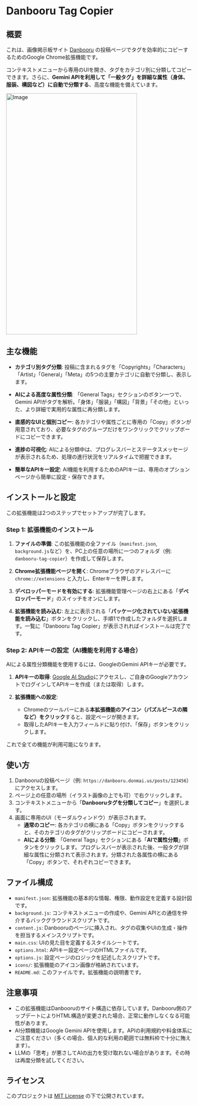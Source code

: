 # Danbooru Tag Copier

## 概要

これは、画像掲示板サイト [Danbooru](https://danbooru.donmai.us/) の投稿ページでタグを効率的にコピーするためのGoogle Chrome拡張機能です。

コンテキストメニューから専用のUIを開き、タグをカテゴリ別に分類してコピーできます。さらに、**Gemini APIを利用して「一般タグ」を詳細な属性（身体、服装、構図など）に自動で分類する**、高度な機能を備えています。


<img width="354" height="650" alt="Image" src="https://github.com/user-attachments/assets/833952b3-eeed-4aef-95fb-d4643b3294ec" />


## 主な機能

- **カテゴリ別タグ分類**:
  投稿に含まれるタグを「Copyrights」「Characters」「Artist」「General」「Meta」の5つの主要カテゴリに自動で分類し、表示します。

- **AIによる高度な属性分類**:
  「General Tags」セクションのボタン一つで、Gemini APIがタグを解析。「身体」「服装」「構図」「背景」「その他」といった、より詳細で実用的な属性に再分類します。

- **直感的なUIと個別コピー**:
  各カテゴリや属性ごとに専用の「Copy」ボタンが用意されており、必要なタグのグループだけをワンクリックでクリップボードにコピーできます。

- **進捗の可視化**:
  AIによる分類中は、プログレスバーとステータスメッセージが表示されるため、処理の進行状況をリアルタイムで把握できます。

- **簡単なAPIキー設定**:
  AI機能を利用するためのAPIキーは、専用のオプションページから簡単に設定・保存できます。

## インストールと設定

この拡張機能は2つのステップでセットアップが完了します。

### Step 1: 拡張機能のインストール

1.  **ファイルの準備**:
    この拡張機能の全ファイル（`manifest.json`, `background.js`など）を、PC上の任意の場所に一つのフォルダ（例: `danbooru-tag-copier`）を作成して保存します。

2.  **Chrome拡張機能ページを開く**:
    Chromeブラウザのアドレスバーに `chrome://extensions` と入力し、Enterキーを押します。

3.  **デベロッパーモードを有効にする**:
    拡張機能管理ページの右上にある「**デベロッパーモード**」のスイッチをオンにします。

4.  **拡張機能を読み込む**:
    左上に表示される「**パッケージ化されていない拡張機能を読み込む**」ボタンをクリックし、手順1で作成したフォルダを選択します。一覧に「Danbooru Tag Copier」が表示されればインストールは完了です。

### Step 2: APIキーの設定（AI機能を利用する場合）

AIによる属性分類機能を使用するには、GoogleのGemini APIキーが必要です。

1.  **APIキーの取得**:
    [Google AI Studio](https://aistudio.google.com/app/apikey)にアクセスし、ご自身のGoogleアカウントでログインしてAPIキーを作成（または取得）します。

2.  **拡張機能への設定**:
    -   Chromeのツールバーにある**本拡張機能のアイコン（パズルピースの隣など）をクリック**すると、設定ページが開きます。
    -   取得したAPIキーを入力フィールドに貼り付け、「保存」ボタンをクリックします。

これで全ての機能が利用可能になります。

## 使い方

1.  Danbooruの投稿ページ（例: `https://danbooru.donmai.us/posts/123456`）にアクセスします。
2.  ページ上の任意の場所（イラスト画像の上でも可）で右クリックします。
3.  コンテキストメニューから「**Danbooruタグを分類してコピー**」を選択します。
4.  画面に専用のUI（モーダルウィンドウ）が表示されます。
    -   **通常のコピー**: 各カテゴリの横にある「Copy」ボタンをクリックすると、そのカテゴリのタグがクリップボードにコピーされます。
    -   **AIによる分類**: 「General Tags」セクションにある「**AIで属性分類**」ボタンをクリックします。プログレスバーが表示された後、一般タグが詳細な属性に分類されて表示されます。分類された各属性の横にある「Copy」ボタンで、それぞれコピーできます。

## ファイル構成

-   `manifest.json`: 拡張機能の基本的な情報、権限、動作設定を定義する設計図です。
-   `background.js`: コンテキストメニューの作成や、Gemini APIとの通信を仲介するバックグラウンドスクリプトです。
-   `content.js`: Danbooruのページに挿入され、タグの収集やUIの生成・操作を担当するメインスクリプトです。
-   `main.css`: UIの見た目を定義するスタイルシートです。
-   `options.html`: APIキー設定ページのHTMLファイルです。
-   `options.js`: 設定ページのロジックを記述したスクリプトです。
-   `icons/`: 拡張機能のアイコン画像が格納されています。
-   `README.md`: このファイルです。拡張機能の説明書です。

## 注意事項

-   この拡張機能はDanbooruのサイト構造に依存しています。Danbooru側のアップデートによりHTML構造が変更された場合、正常に動作しなくなる可能性があります。
-   AI分類機能はGoogle Gemini APIを使用します。APIの利用規約や料金体系にご注意ください（多くの場合、個人的な利用の範囲では無料枠で十分に賄えます）。
-   LLMの「思考」が悪さしてAIの出力を受け取れない場合があります。その時は再度分類を試してください。

## ライセンス

このプロジェクトは [MIT License](https://opensource.org/licenses/MIT) の下で公開されています。
